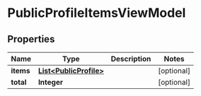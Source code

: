 # PublicProfileItemsViewModel

## Properties
Name | Type | Description | Notes
------------ | ------------- | ------------- | -------------
**items** | [**List&lt;PublicProfile&gt;**](PublicProfile.md) |  |  [optional]
**total** | **Integer** |  |  [optional]
